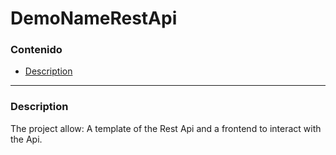 # DemoNameRestApi

### Contenido
- [Description](#description)

----------
<div id='description'/>

### Description
The project allow:
A template of the Rest Api and a frontend to interact with the Api.